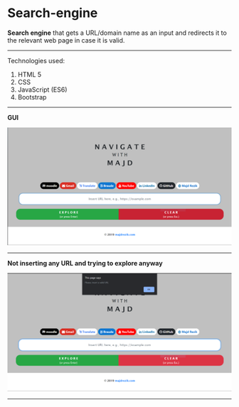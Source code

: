 # Search-engine
**Search engine** that gets a URL/domain name as an input and redirects it to the relevant web page in case it is valid.

------------------------------------------------------------------------------------------------------------------------------------------

Technologies used:
1) HTML 5
2) CSS
3) JavaScript (ES6)
4) Bootstrap

------------------------------------------------------------------------------------------------------------------------------------------

**GUI**

![Image of the GUI](images/CaptureS.png)

------------------------------------------------------------------------------------------------------------------------------------------

**Not inserting any URL and trying to explore anyway**

![](images/Capture2S.png)

------------------------------------------------------------------------------------------------------------------------------------------

